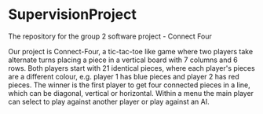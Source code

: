 # SupervisionProject
The repository for the group 2 software project - Connect Four

Our project is Connect-Four, a tic-tac-toe like game where two players take alternate turns placing a piece in a vertical board with 7 columns and 6 rows. Both players start with 21 identical pieces, where each player's pieces are a different colour, e.g. player 1 has blue pieces and player 2 has red pieces. The winner is the first player to get four connected pieces in a line, which can be diagonal, vertical or horizontal. Within a menu the main player can select to play against another player or play against an AI.
